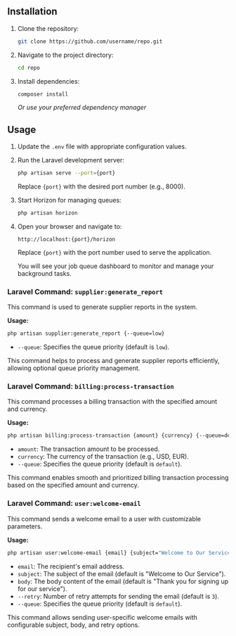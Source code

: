 ## Installation
1. Clone the repository:
   ```bash
   git clone https://github.com/username/repo.git
   ```
2. Navigate to the project directory:
   ```bash
   cd repo
   ```
3. Install dependencies:
   ```bash
   composer install
   ```
   _Or use your preferred dependency manager_

## Usage
1. Update the `.env` file with appropriate configuration values.
2. Run the Laravel development server:
   ```bash
   php artisan serve --port={port}
   ```
   Replace `{port}` with the desired port number (e.g., 8000).
3. Start Horizon for managing queues:
   ```bash
   php artisan horizon
   ```
4. Open your browser and navigate to:
   ```
   http://localhost:{port}/horizon
   ```
   Replace `{port}` with the port number used to serve the application.

   You will see your job queue dashboard to monitor and manage your background tasks.

### Laravel Command: `supplier:generate_report`
This command is used to generate supplier reports in the system.

**Usage:**
```bash
php artisan supplier:generate_report {--queue=low}
```
- `--queue`: Specifies the queue priority (default is `low`).

This command helps to process and generate supplier reports efficiently, allowing optional queue priority management.

### Laravel Command: `billing:process-transaction`
This command processes a billing transaction with the specified amount and currency.

**Usage:**
```bash
php artisan billing:process-transaction {amount} {currency} {--queue=default}
```
- `amount`: The transaction amount to be processed.
- `currency`: The currency of the transaction (e.g., USD, EUR).
- `--queue`: Specifies the queue priority (default is `default`).

This command enables smooth and prioritized billing transaction processing based on the specified amount and currency.

### Laravel Command: `user:welcome-email`
This command sends a welcome email to a user with customizable parameters.

**Usage:**
```bash
php artisan user:welcome-email {email} {subject="Welcome to Our Service"} {body="Thank you for signing up for our service"} {--retry=3} {--queue=default}
```
- `email`: The recipient's email address.
- `subject`: The subject of the email (default is "Welcome to Our Service").
- `body`: The body content of the email (default is "Thank you for signing up for our service").
- `--retry`: Number of retry attempts for sending the email (default is `3`).
- `--queue`: Specifies the queue priority (default is `default`).

This command allows sending user-specific welcome emails with configurable subject, body, and retry options.